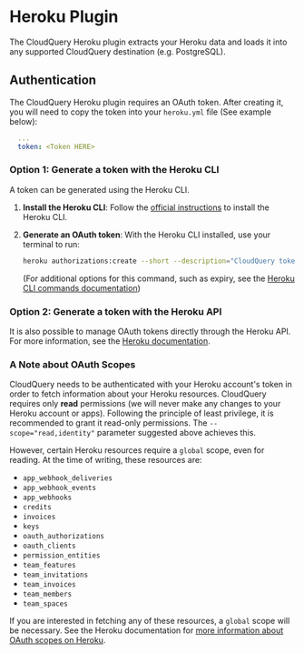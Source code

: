 # Heroku Plugin

The CloudQuery Heroku plugin extracts your Heroku data and loads it into any supported CloudQuery destination (e.g. PostgreSQL).

## Authentication

The CloudQuery Heroku plugin requires an OAuth token. After creating it, you
will need to copy the token into your `heroku.yml` file (See example below):

```yaml
  ...
  token: <Token HERE>
```

### Option 1: Generate a token with the Heroku CLI

A token can be generated using the Heroku CLI.

 1. **Install the Heroku CLI**: Follow the [official instructions](https://devcenter.heroku.com/articles/heroku-cli) to install the Heroku CLI.
 2. **Generate an OAuth token**: With the Heroku CLI installed, use your terminal to run:
    ```bash
    heroku authorizations:create --short --description="CloudQuery token" --scope="read,identity"
    ```

    (For additional options for this command, such as expiry, see the [Heroku CLI commands documentation](https://devcenter.heroku.com/articles/heroku-cli-commands#heroku-authorizations-create))

### Option 2: Generate a token with the Heroku API

It is also possible to manage OAuth tokens directly through the Heroku API. For more information, see the [Heroku documentation](https://devcenter.heroku.com/articles/platform-api-reference#oauth-authorization-create). 

### A Note about OAuth Scopes

CloudQuery needs to be authenticated with your Heroku account's token in order to fetch information about your Heroku resources.
CloudQuery requires only **read** permissions (we will never make any changes to your Heroku account or apps).
Following the principle of least privilege, it is recommended to grant it read-only permissions. The `--scope="read,identity"`
parameter suggested above achieves this. 

However, certain Heroku resources require a `global` scope, even for reading. At the time of writing, these resources are:
 - `app_webhook_deliveries`
 - `app_webhook_events`
 - `app_webhooks`
 - `credits`
 - `invoices`
 - `keys`
 - `oauth_authorizations`
 - `oauth_clients`
 - `permission_entities`
 - `team_features`
 - `team_invitations`
 - `team_invoices`
 - `team_members`
 - `team_spaces`

If you are interested in fetching any of these resources, a `global` scope will be necessary. See the Heroku documentation for [more information about OAuth scopes on Heroku](https://devcenter.heroku.com/articles/oauth#scopes).
